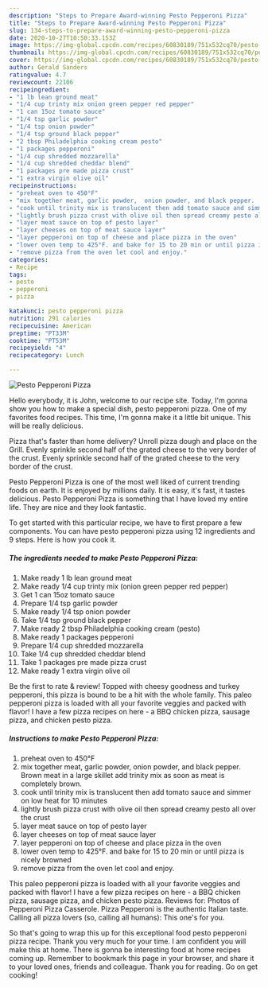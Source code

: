 ```yaml
---
description: "Steps to Prepare Award-winning Pesto Pepperoni Pizza"
title: "Steps to Prepare Award-winning Pesto Pepperoni Pizza"
slug: 134-steps-to-prepare-award-winning-pesto-pepperoni-pizza
date: 2020-10-27T10:50:33.153Z
image: https://img-global.cpcdn.com/recipes/60830189/751x532cq70/pesto-pepperoni-pizza-recipe-main-photo.jpg
thumbnail: https://img-global.cpcdn.com/recipes/60830189/751x532cq70/pesto-pepperoni-pizza-recipe-main-photo.jpg
cover: https://img-global.cpcdn.com/recipes/60830189/751x532cq70/pesto-pepperoni-pizza-recipe-main-photo.jpg
author: Gerald Sanders
ratingvalue: 4.7
reviewcount: 22106
recipeingredient:
- "1 lb lean ground meat"
- "1/4 cup trinty mix onion green pepper red pepper"
- "1 can 15oz tomato sauce"
- "1/4 tsp garlic powder"
- "1/4 tsp onion powder"
- "1/4 tsp ground black pepper"
- "2 tbsp Philadelphia cooking cream pesto"
- "1 packages pepperoni"
- "1/4 cup shredded mozzarella"
- "1/4 cup shredded cheddar blend"
- "1 packages pre made pizza crust"
- "1 extra virgin olive oil"
recipeinstructions:
- "preheat oven to 450°F"
- "mix together meat, garlic powder,  onion powder, and black pepper.  Brown meat in a large skillet add trinity mix as soon as meat is completely brown."
- "cook until trinity mix is translucent then add tomato sauce and simmer on low heat for 10 minutes"
- "lightly brush pizza crust with olive oil then spread creamy pesto all over the crust"
- "layer meat sauce on top of pesto layer"
- "layer cheeses on top of meat sauce layer"
- "layer pepperoni on top of cheese and place pizza in the oven"
- "lower oven temp to 425°F. and bake for 15 to 20 min or until pizza is nicely browned"
- "remove pizza from the oven let cool and enjoy."
categories:
- Recipe
tags:
- pesto
- pepperoni
- pizza

katakunci: pesto pepperoni pizza 
nutrition: 291 calories
recipecuisine: American
preptime: "PT33M"
cooktime: "PT53M"
recipeyield: "4"
recipecategory: Lunch

---
```



![Pesto Pepperoni Pizza](https://img-global.cpcdn.com/recipes/60830189/751x532cq70/pesto-pepperoni-pizza-recipe-main-photo.jpg)

Hello everybody, it is John, welcome to our recipe site. Today, I'm gonna show you how to make a special dish, pesto pepperoni pizza. One of my favorites food recipes. This time, I'm gonna make it a little bit unique. This will be really delicious.

Pizza that&#39;s faster than home delivery? Unroll pizza dough and place on the Grill. Evenly sprinkle second half of the grated cheese to the very border of the crust. Evenly sprinkle second half of the grated cheese to the very border of the crust.

Pesto Pepperoni Pizza is one of the most well liked of current trending foods on earth. It is enjoyed by millions daily. It is easy, it's fast, it tastes delicious. Pesto Pepperoni Pizza is something that I have loved my entire life. They are nice and they look fantastic.


To get started with this particular recipe, we have to first prepare a few components. You can have pesto pepperoni pizza using 12 ingredients and 9 steps. Here is how you cook it.

<!--inarticleads1-->

##### The ingredients needed to make Pesto Pepperoni Pizza:

1. Make ready 1 lb lean ground meat
1. Make ready 1/4 cup trinty mix (onion green pepper red pepper)
1. Get 1 can 15oz tomato sauce
1. Prepare 1/4 tsp garlic powder
1. Make ready 1/4 tsp onion powder
1. Take 1/4 tsp ground black pepper
1. Make ready 2 tbsp Philadelphia cooking cream (pesto)
1. Make ready 1 packages pepperoni
1. Prepare 1/4 cup shredded mozzarella
1. Take 1/4 cup shredded cheddar blend
1. Take 1 packages pre made pizza crust
1. Make ready 1 extra virgin olive oil


Be the first to rate &amp; review! Topped with cheesy goodness and turkey pepperoni, this pizza is bound to be a hit with the whole family. This paleo pepperoni pizza is loaded with all your favorite veggies and packed with flavor! I have a few pizza recipes on here - a BBQ chicken pizza, sausage pizza, and chicken pesto pizza. 

<!--inarticleads2-->

##### Instructions to make Pesto Pepperoni Pizza:

1. preheat oven to 450°F
1. mix together meat, garlic powder,  onion powder, and black pepper.  Brown meat in a large skillet add trinity mix as soon as meat is completely brown.
1. cook until trinity mix is translucent then add tomato sauce and simmer on low heat for 10 minutes
1. lightly brush pizza crust with olive oil then spread creamy pesto all over the crust
1. layer meat sauce on top of pesto layer
1. layer cheeses on top of meat sauce layer
1. layer pepperoni on top of cheese and place pizza in the oven
1. lower oven temp to 425°F. and bake for 15 to 20 min or until pizza is nicely browned
1. remove pizza from the oven let cool and enjoy.


This paleo pepperoni pizza is loaded with all your favorite veggies and packed with flavor! I have a few pizza recipes on here - a BBQ chicken pizza, sausage pizza, and chicken pesto pizza. Reviews for: Photos of Pepperoni Pizza Casserole. Pizza Pepperoni is the authentic Italian taste. Calling all pizza lovers (so, calling all humans): This one&#39;s for you. 

So that's going to wrap this up for this exceptional food pesto pepperoni pizza recipe. Thank you very much for your time. I am confident you will make this at home. There is gonna be interesting food at home recipes coming up. Remember to bookmark this page in your browser, and share it to your loved ones, friends and colleague. Thank you for reading. Go on get cooking!
